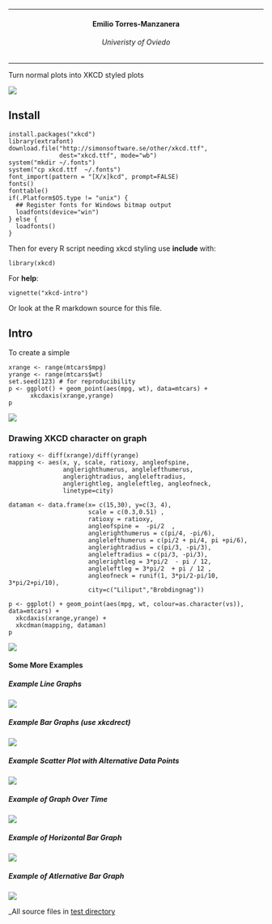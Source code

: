 ------------------------------------------------------------------------

<center>

#### Emilio Torres-Manzanera

###### Univeristy of Oviedo

</center>

------------------------------------------------------------------------

Turn normal plots into XKCD styled plots

![](xkcd-demo_files/figure-markdown_strict/sample1-1.png)

Install
-------

    install.packages("xkcd")
    library(extrafont)
    download.file("http://simonsoftware.se/other/xkcd.ttf", 
                  dest="xkcd.ttf", mode="wb")
    system("mkdir ~/.fonts")
    system("cp xkcd.ttf  ~/.fonts")
    font_import(pattern = "[X/x]kcd", prompt=FALSE)
    fonts()
    fonttable()
    if(.Platform$OS.type != "unix") {
      ## Register fonts for Windows bitmap output
      loadfonts(device="win") 
    } else {
      loadfonts() 
    }

Then for every R script needing xkcd styling use **include** with:

    library(xkcd)

For **help**:

    vignette("xkcd-intro")

Or look at the R markdown source for this file.

Intro
-----

To create a simple

    xrange <- range(mtcars$mpg)
    yrange <- range(mtcars$wt)
    set.seed(123) # for reproducibility
    p <- ggplot() + geom_point(aes(mpg, wt), data=mtcars) + 
          xkcdaxis(xrange,yrange)
    p

![](xkcd-demo_files/figure-markdown_strict/intro-1.png)

### Drawing XKCD character on graph

    ratioxy <- diff(xrange)/diff(yrange)
    mapping <- aes(x, y, scale, ratioxy, angleofspine,
                   anglerighthumerus, anglelefthumerus,
                   anglerightradius, angleleftradius,
                   anglerightleg, angleleftleg, angleofneck,
                   linetype=city)
     
    dataman <- data.frame(x= c(15,30), y=c(3, 4),
                          scale = c(0.3,0.51) ,
                          ratioxy = ratioxy,
                          angleofspine =  -pi/2  ,
                          anglerighthumerus = c(pi/4, -pi/6),
                          anglelefthumerus = c(pi/2 + pi/4, pi +pi/6),
                          anglerightradius = c(pi/3, -pi/3),
                          angleleftradius = c(pi/3, -pi/3),
                          anglerightleg = 3*pi/2  - pi / 12,
                          angleleftleg = 3*pi/2  + pi / 12 ,
                          angleofneck = runif(1, 3*pi/2-pi/10, 3*pi/2+pi/10),
                          city=c("Liliput","Brobdingnag"))
     
    p <- ggplot() + geom_point(aes(mpg, wt, colour=as.character(vs)), data=mtcars) + 
      xkcdaxis(xrange,yrange) + 
      xkcdman(mapping, dataman)
    p

![](xkcd-demo_files/figure-markdown_strict/man-1.png)

#### Some More Examples

##### Example Line Graphs

![](xkcd-demo_files/figure-markdown_strict/line-1.png)

##### Example Bar Graphs (use xkcdrect)

![](xkcd-demo_files/figure-markdown_strict/bar-1.png)

##### Example Scatter Plot with Alternative Data Points

![](xkcd-demo_files/figure-markdown_strict/alt_scatter-1.png)

##### Example of Graph Over Time

![](xkcd-demo_files/figure-markdown_strict/over_time-1.png)

##### Example of Horizontal Bar Graph

![](xkcd-demo_files/figure-markdown_strict/horz_bar-1.png)

##### Example of Atlernative Bar Graph

![](xkcd-demo_files/figure-markdown_strict/alt_bar-1.png)

_All source files in [test directory](test/xkcd-demo.Rmd)
